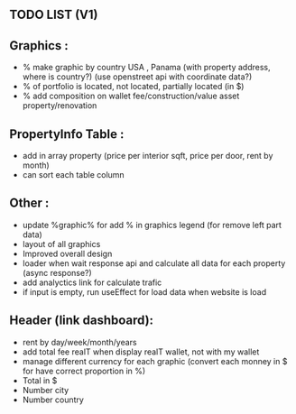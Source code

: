 ## TODO LIST (V1)

## Graphics :

- % make graphic by country USA , Panama (with property address, where is country?) (use openstreet api with coordinate data?)
- % of portfolio is located, not located, partially located (in $)
- % add composition on wallet fee/construction/value asset property/renovation

## PropertyInfo Table :

- add in array property (price per interior sqft, price per door, rent by month)
- can sort each table column

## Other :

- update %graphic% for add % in graphics legend (for remove left part data)
- layout of all graphics
- Improved overall design
- loader when wait response api and calculate all data for each property (async response?)
- add analyctics link for calculate trafic
- if input is empty, run useEffect for load data when website is load

## Header (link dashboard):

- rent by day/week/month/years
- add total fee realT when display realT wallet, not with my wallet
- manage different currency for each graphic (convert each monney in $ for have correct proportion in %)
- Total in $
- Number city
- Number country
